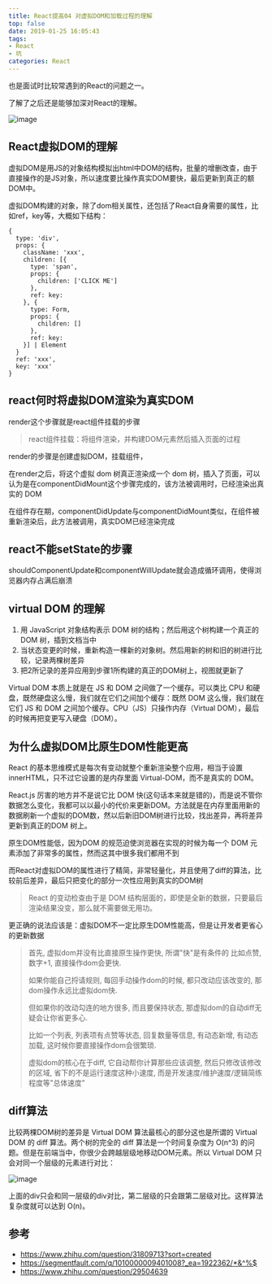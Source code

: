 ```yaml
---
title: React提高04 对虚拟DOM和加载过程的理解
top: false
date: 2019-01-25 16:05:43
tags:
- React
- 坑
categories: React
---
```


也是面试时比较常遇到的React的问题之一。

了解了之后还是能够加深对React的理解。

<!-- more -->

![image](http://upload-images.jianshu.io/upload_images/1814354-4bf62e54553a32b7.png?imageMogr2/auto-orient/strip%7CimageView2/2/w/700)


## React虚拟DOM的理解

虚拟DOM是用JS的对象结构模拟出html中DOM的结构，批量的增删改查，由于直接操作的是JS对象，所以速度要比操作真实DOM要快，最后更新到真正的额DOM中。

虚拟DOM构建的对象，除了dom相关属性，还包括了React自身需要的属性，比如ref，key等，大概如下结构：


```
{
  type: 'div',
  props: {
    className: 'xxx',
    children: [{
      type: 'span',
      props: {
        children: ['CLICK ME']
      },
      ref: key:
    }, {
      type: Form,
      props: {
        children: []
      },
      ref: key:
    }] | Element
  }
  ref: 'xxx',
  key: 'xxx'
}
```

## react何时将虚拟DOM渲染为真实DOM

render这个步骤就是react组件挂载的步骤

> react组件挂载：将组件渲染，并构建DOM元素然后插入页面的过程

render的步骤是创建虚拟DOM，挂载组件，

在render之后，将这个虚拟 dom 树真正渲染成一个 dom 树，插入了页面，可以认为是在componentDidMount这个步骤完成的，该方法被调用时，已经渲染出真实的 DOM

在组件存在期，componentDidUpdate与componentDidMount类似，在组件被重新渲染后，此方法被调用，真实DOM已经渲染完成

## react不能setState的步骤

shouldComponentUpdate和componentWillUpdate就会造成循环调用，使得浏览器内存占满后崩溃

## virtual DOM 的理解

1. 用 JavaScript 对象结构表示 DOM 树的结构；然后用这个树构建一个真正的 DOM 树，插到文档当中
2. 当状态变更的时候，重新构造一棵新的对象树。然后用新的树和旧的树进行比较，记录两棵树差异
3. 把2所记录的差异应用到步骤1所构建的真正的DOM树上，视图就更新了

Virtual DOM 本质上就是在 JS 和 DOM 之间做了一个缓存。可以类比 CPU 和硬盘，既然硬盘这么慢，我们就在它们之间加个缓存：既然 DOM 这么慢，我们就在它们 JS 和 DOM 之间加个缓存。CPU（JS）只操作内存（Virtual DOM），最后的时候再把变更写入硬盘（DOM）。


## 为什么虚拟DOM比原生DOM性能更高

React 的基本思维模式是每次有变动就整个重新渲染整个应用，相当于设置 innerHTML，只不过它设置的是内存里面 Virtual-DOM，而不是真实的 DOM。

React.js 厉害的地方并不是说它比 DOM 快(这句话本来就是错的)，而是说不管你数据怎么变化，我都可以以最小的代价来更新DOM。方法就是在内存里面用新的数据刷新一个虚拟的DOM数，然以后新旧DOM树进行比较，找出差异，再将差异更新到真正的DOM 树上。

原生DOM性能低，因为DOM 的规范迫使浏览器在实现的时候为每一个 DOM 元素添加了非常多的属性，然而这其中很多我们都用不到

而React对虚拟DOM的属性进行了精简，非常轻量化，并且使用了diff的算法，比较前后差异，最后只把变化的部分一次性应用到真实的DOM树

> React 的变动检查由于是 DOM 结构层面的，即使是全新的数据，只要最后渲染结果没变，那么就不需要做无用功。

更正确的说法应该是：虚拟DOM不一定比原生DOM性能高，但是让开发者更省心的更新数据

> 首先, 虚拟dom并没有比直接原生操作更快, 所谓"快"是有条件的
比如点赞, 数字+1, 直接操作dom会更快.
> 
> 如果你能自己捋请规则, 每回手动操作dom的时候, 都只改动应该改变的, 那dom操作永远比虚拟dom快.
> 
> 但如果你的改动勾连的地方很多, 而且要保持状态, 那虚拟dom的自动diff无疑会让你省更多心.
> 
> 比如一个列表, 列表项有点赞等状态, 回复数量等信息, 有动态新增, 有动态加载, 这时候你要直接操作dom会很繁琐.
> 
> 虚拟dom的核心在于diff, 它自动帮你计算那些应该调整, 然后只修改该修改的区域, 省下的不是运行速度这种小速度, 而是开发速度/维护速度/逻辑简练程度等"总体速度"

## diff算法

比较两棵DOM树的差异是 Virtual DOM 算法最核心的部分这也是所谓的 Virtual DOM 的 diff 算法。两个树的完全的 diff 算法是一个时间复杂度为 O(n^3) 的问题。但是在前端当中，你很少会跨越层级地移动DOM元素。所以 Virtual DOM 只会对同一个层级的元素进行对比：

![image](https://pic2.zhimg.com/50/6d64b0b7889e7f020bb020aea5947a09_hd.jpg)

上面的div只会和同一层级的div对比，第二层级的只会跟第二层级对比。这样算法复杂度就可以达到 O(n)。

## 参考
- https://www.zhihu.com/question/31809713?sort=created
- https://segmentfault.com/q/1010000009401008?_ea=1922362/*&^%$
- https://www.zhihu.com/question/29504639
